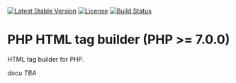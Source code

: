 [![Latest Stable Version](https://poser.pugx.org/dtkahl/php-html-tag-builder/v/stable)](https://packagist.org/packages/dtkahl/php-html-tag-builder)
[![License](https://poser.pugx.org/dtkahl/php-html-tag-builder/license)](https://packagist.org/packages/dtkahl/php-html-tag-builder)
[![Build Status](https://travis-ci.org/dtkahl/php-html-tag-builder.svg?branch=master)](https://travis-ci.org/dtkahl/php-html-tag-builder)

# PHP HTML tag builder (PHP >= 7.0.0)
HTML tag builder for PHP.

_docu TBA_
